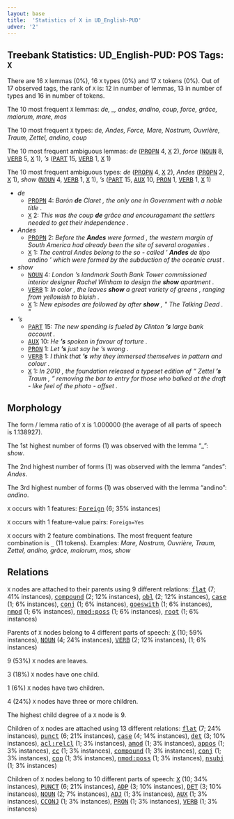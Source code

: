 ```yaml
---
layout: base
title:  'Statistics of X in UD_English-PUD'
udver: '2'
---
```


## Treebank Statistics: UD_English-PUD: POS Tags: `X`

There are 16 `X` lemmas (0%), 16 `X` types (0%) and 17 `X` tokens (0%).
Out of 17 observed tags, the rank of `X` is: 12 in number of lemmas, 13 in number of types and 16 in number of tokens.

The 10 most frequent `X` lemmas: <em>de, _, andes, andino, coup, force, grâce, maiorum, mare, mos</em>

The 10 most frequent `X` types:  <em>de, Andes, Force, Mare, Nostrum, Ouvrière, Traum, Zettel, andino, coup</em>

The 10 most frequent ambiguous lemmas: <em>de</em> (<tt><a href="en_pud-pos-PROPN.html">PROPN</a></tt> 4, <tt><a href="en_pud-pos-X.html">X</a></tt> 2), <em>force</em> (<tt><a href="en_pud-pos-NOUN.html">NOUN</a></tt> 8, <tt><a href="en_pud-pos-VERB.html">VERB</a></tt> 5, <tt><a href="en_pud-pos-X.html">X</a></tt> 1), <em>’s</em> (<tt><a href="en_pud-pos-PART.html">PART</a></tt> 15, <tt><a href="en_pud-pos-VERB.html">VERB</a></tt> 1, <tt><a href="en_pud-pos-X.html">X</a></tt> 1)

The 10 most frequent ambiguous types:  <em>de</em> (<tt><a href="en_pud-pos-PROPN.html">PROPN</a></tt> 4, <tt><a href="en_pud-pos-X.html">X</a></tt> 2), <em>Andes</em> (<tt><a href="en_pud-pos-PROPN.html">PROPN</a></tt> 2, <tt><a href="en_pud-pos-X.html">X</a></tt> 1), <em>show</em> (<tt><a href="en_pud-pos-NOUN.html">NOUN</a></tt> 4, <tt><a href="en_pud-pos-VERB.html">VERB</a></tt> 1, <tt><a href="en_pud-pos-X.html">X</a></tt> 1), <em>’s</em> (<tt><a href="en_pud-pos-PART.html">PART</a></tt> 15, <tt><a href="en_pud-pos-AUX.html">AUX</a></tt> 10, <tt><a href="en_pud-pos-PRON.html">PRON</a></tt> 1, <tt><a href="en_pud-pos-VERB.html">VERB</a></tt> 1, <tt><a href="en_pud-pos-X.html">X</a></tt> 1)


* <em>de</em>
  * <tt><a href="en_pud-pos-PROPN.html">PROPN</a></tt> 4: <em>Barón <b>de</b> Claret , the only one in Government with a noble title .</em>
  * <tt><a href="en_pud-pos-X.html">X</a></tt> 2: <em>This was the coup <b>de</b> grâce and encouragement the settlers needed to get their independence .</em>
* <em>Andes</em>
  * <tt><a href="en_pud-pos-PROPN.html">PROPN</a></tt> 2: <em>Before the <b>Andes</b> were formed , the western margin of South America had already been the site of several orogenies .</em>
  * <tt><a href="en_pud-pos-X.html">X</a></tt> 1: <em>The central Andes belong to the so - called ' <b>Andes</b> de tipo andino ' which were formed by the subduction of the oceanic crust .</em>
* <em>show</em>
  * <tt><a href="en_pud-pos-NOUN.html">NOUN</a></tt> 4: <em>London ’s landmark South Bank Tower commissioned interior designer Rachel Winham to design the <b>show</b> apartment .</em>
  * <tt><a href="en_pud-pos-VERB.html">VERB</a></tt> 1: <em>In color , the leaves <b>show</b> a great variety of greens , ranging from yellowish to bluish .</em>
  * <tt><a href="en_pud-pos-X.html">X</a></tt> 1: <em>New episodes are followed by after <b>show</b> , " The Talking Dead . "</em>
* <em>’s</em>
  * <tt><a href="en_pud-pos-PART.html">PART</a></tt> 15: <em>The new spending is fueled by Clinton <b>’s</b> large bank account .</em>
  * <tt><a href="en_pud-pos-AUX.html">AUX</a></tt> 10: <em>He <b>’s</b> spoken in favour of torture .</em>
  * <tt><a href="en_pud-pos-PRON.html">PRON</a></tt> 1: <em>Let <b>’s</b> just say he ’s wrong .</em>
  * <tt><a href="en_pud-pos-VERB.html">VERB</a></tt> 1: <em>I think that <b>’s</b> why they immersed themselves in pattern and colour .</em>
  * <tt><a href="en_pud-pos-X.html">X</a></tt> 1: <em>In 2010 , the foundation released a typeset edition of “ Zettel <b>’s</b> Traum , ” removing the bar to entry for those who balked at the draft - like feel of the photo - offset .</em>

## Morphology

The form / lemma ratio of `X` is 1.000000 (the average of all parts of speech is 1.138927).

The 1st highest number of forms (1) was observed with the lemma “_”: <em>show</em>.

The 2nd highest number of forms (1) was observed with the lemma “andes”: <em>Andes</em>.

The 3rd highest number of forms (1) was observed with the lemma “andino”: <em>andino</em>.

`X` occurs with 1 features: <tt><a href="en_pud-feat-Foreign.html">Foreign</a></tt> (6; 35% instances)

`X` occurs with 1 feature-value pairs: `Foreign=Yes`

`X` occurs with 2 feature combinations.
The most frequent feature combination is `_` (11 tokens).
Examples: <em>Mare, Nostrum, Ouvrière, Traum, Zettel, andino, grâce, maiorum, mos, show</em>


## Relations

`X` nodes are attached to their parents using 9 different relations: <tt><a href="en_pud-dep-flat.html">flat</a></tt> (7; 41% instances), <tt><a href="en_pud-dep-compound.html">compound</a></tt> (2; 12% instances), <tt><a href="en_pud-dep-obl.html">obl</a></tt> (2; 12% instances), <tt><a href="en_pud-dep-case.html">case</a></tt> (1; 6% instances), <tt><a href="en_pud-dep-conj.html">conj</a></tt> (1; 6% instances), <tt><a href="en_pud-dep-goeswith.html">goeswith</a></tt> (1; 6% instances), <tt><a href="en_pud-dep-nmod.html">nmod</a></tt> (1; 6% instances), <tt><a href="en_pud-dep-nmod-poss.html">nmod:poss</a></tt> (1; 6% instances), <tt><a href="en_pud-dep-root.html">root</a></tt> (1; 6% instances)

Parents of `X` nodes belong to 4 different parts of speech: <tt><a href="en_pud-pos-X.html">X</a></tt> (10; 59% instances), <tt><a href="en_pud-pos-NOUN.html">NOUN</a></tt> (4; 24% instances), <tt><a href="en_pud-pos-VERB.html">VERB</a></tt> (2; 12% instances),  (1; 6% instances)

9 (53%) `X` nodes are leaves.

3 (18%) `X` nodes have one child.

1 (6%) `X` nodes have two children.

4 (24%) `X` nodes have three or more children.

The highest child degree of a `X` node is 9.

Children of `X` nodes are attached using 13 different relations: <tt><a href="en_pud-dep-flat.html">flat</a></tt> (7; 24% instances), <tt><a href="en_pud-dep-punct.html">punct</a></tt> (6; 21% instances), <tt><a href="en_pud-dep-case.html">case</a></tt> (4; 14% instances), <tt><a href="en_pud-dep-det.html">det</a></tt> (3; 10% instances), <tt><a href="en_pud-dep-acl-relcl.html">acl:relcl</a></tt> (1; 3% instances), <tt><a href="en_pud-dep-amod.html">amod</a></tt> (1; 3% instances), <tt><a href="en_pud-dep-appos.html">appos</a></tt> (1; 3% instances), <tt><a href="en_pud-dep-cc.html">cc</a></tt> (1; 3% instances), <tt><a href="en_pud-dep-compound.html">compound</a></tt> (1; 3% instances), <tt><a href="en_pud-dep-conj.html">conj</a></tt> (1; 3% instances), <tt><a href="en_pud-dep-cop.html">cop</a></tt> (1; 3% instances), <tt><a href="en_pud-dep-nmod-poss.html">nmod:poss</a></tt> (1; 3% instances), <tt><a href="en_pud-dep-nsubj.html">nsubj</a></tt> (1; 3% instances)

Children of `X` nodes belong to 10 different parts of speech: <tt><a href="en_pud-pos-X.html">X</a></tt> (10; 34% instances), <tt><a href="en_pud-pos-PUNCT.html">PUNCT</a></tt> (6; 21% instances), <tt><a href="en_pud-pos-ADP.html">ADP</a></tt> (3; 10% instances), <tt><a href="en_pud-pos-DET.html">DET</a></tt> (3; 10% instances), <tt><a href="en_pud-pos-NOUN.html">NOUN</a></tt> (2; 7% instances), <tt><a href="en_pud-pos-ADJ.html">ADJ</a></tt> (1; 3% instances), <tt><a href="en_pud-pos-AUX.html">AUX</a></tt> (1; 3% instances), <tt><a href="en_pud-pos-CCONJ.html">CCONJ</a></tt> (1; 3% instances), <tt><a href="en_pud-pos-PRON.html">PRON</a></tt> (1; 3% instances), <tt><a href="en_pud-pos-VERB.html">VERB</a></tt> (1; 3% instances)

